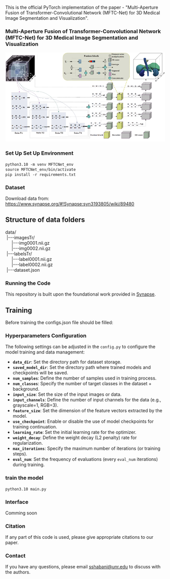 
This is the official PyTorch implementation of the paper - "Multi-Aperture Fusion of Transformer-Convolutional Network (MFTC-Net) for 3D Medical Image Segmentation and Visualization".

### Multi-Aperture Fusion of Transformer-Convolutional Network (MFTC-Net) for 3D Medical Image Segmentation and Visualization

![](diagram/framework.png)

### Set Up Set Up Environment
```
python3.10 -m venv MFTCNet_env 
source MFTCNet_env/bin/activate 
pip install -r requirements.txt
```

### Dataset

Download data from: https://www.synapse.org/#!Synapse:syn3193805/wiki/89480

## Structure of data folders 

data/  
&nbsp;|---imagesTr/  
&nbsp;&nbsp;&nbsp;&nbsp;&nbsp;|---img0001.nii.gz  
&nbsp;&nbsp;&nbsp;&nbsp;&nbsp;|---img0002.nii.gz  
&nbsp;|---labelsTr/  
&nbsp;&nbsp;&nbsp;&nbsp;&nbsp;|---label0001.nii.gz  
&nbsp;&nbsp;&nbsp;&nbsp;&nbsp;|---label0002.nii.gz  
&nbsp;|---dataset.json  


### Running the Code

This repository is built upon the foundational work provided in [Synapse](https://github.com/LeonidAlekseev/Swin-UNETR). 


## Training

Before training the configs.json file should be filled:

### Hyperparameters Configuration
The following settings can be adjusted in the `config.py` to configure the model training and data management:

- **`data_dir`**: Set the directory path for dataset storage.
- **`saved_model_dir`**: Set the directory path where trained models and checkpoints will be saved.
- **`num_samples`**: Define the number of samples used in training process.
- **`num_classes`**: Specify the number of target classes in the dataset + background.
- **`input_size`**: Set the size of the input images or data.
- **`input_channels`**: Define the number of input channels for the data (e.g., grayscale=1, RGB=3).
- **`feature_size`**: Set the dimension of the feature vectors extracted by the model.
- **`use_checkpoint`**: Enable or disable the use of model checkpoints for training continuation.
- **`learning_rate`**: Set the initial learning rate for the optimizer.
- **`weight_decay`**: Define the weight decay (L2 penalty) rate for regularization.
- **`max_iterations`**: Specify the maximum number of iterations (or training steps).
- **`eval_num`**: Set the frequency of evaluations (every `eval_num` iterations) during training.


### train the model 

```
python3.10 main.py  
```
### Interface 
Comming soon 

### Citation
If any part of this code is used, please give appropriate citations to our paper. <br />

### Contact
If you have any questions, please email sshabani@unr.edu to discuss with the authors. <br />


